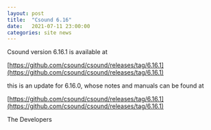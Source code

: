 ```yaml
---
layout: post
title:  "Csound 6.16"
date:   2021-07-11 23:00:00
categories: site news 
---
```

Csound version 6.16.1 is available at

[https://github.com/csound/csound/releases/tag/6.16.1](https://github.com/csound/csound/releases/tag/6.16.1)

this is an update for 6.16.0, whose notes and manuals can be found at 

[https://github.com/csound/csound/releases/tag/6.16.1](https://github.com/csound/csound/releases/tag/6.16.1)

The Developers

